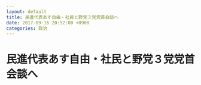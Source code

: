 ```yaml
---
layout: default
title: 民進代表あす自由・社民と野党３党党首会談へ
date: 2017-09-16 20:52:00 +0900
categories: 政治
---
```


# 民進代表あす自由・社民と野党３党党首会談へ


